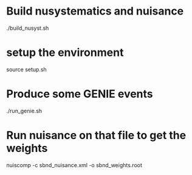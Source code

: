 # Build nusystematics and nuisance
./build_nusyst.sh

# setup the environment
source setup.sh

# Produce some GENIE events
./run_genie.sh

# Run nuisance on that file to get the weights
nuiscomp -c sbnd_nuisance.xml -o sbnd_weights.root